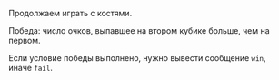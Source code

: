 Продолжаем играть с костями.

Победа: число очков, выпавшее на втором кубике больше, чем на первом.

Если условие победы выполнено, нужно вывести сообщение `win`, иначе `fail`.